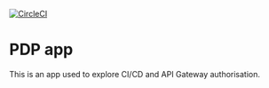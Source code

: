[![CircleCI](https://circleci.com/gh/mogusbi/pdp-app.svg?style=svg)](https://circleci.com/gh/mogusbi/pdp-app)

# PDP app

This is an app used to explore CI/CD and API Gateway authorisation.
